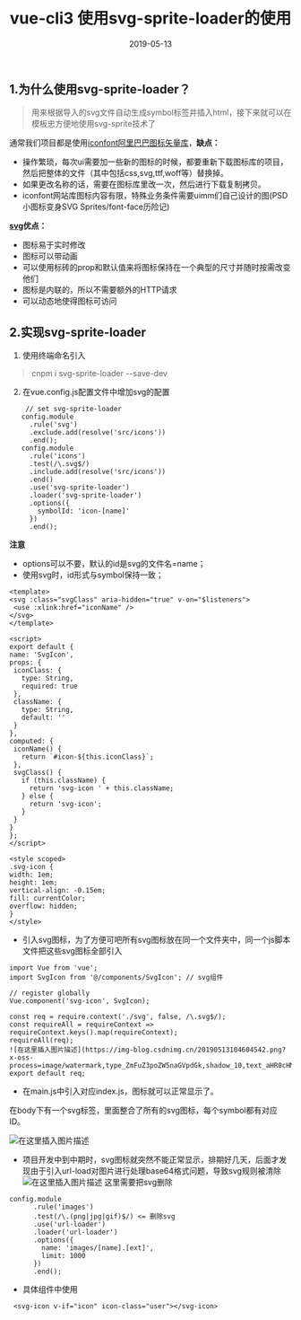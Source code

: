 ﻿---
title: vue-cli3 使用svg-sprite-loader的使用
date: 2019-05-13
---

## 1.为什么使用svg-sprite-loader？

> 用来根据导入的svg文件自动生成symbol标签并插入html，接下来就可以在模板忠方便地使用svg-sprite技术了

 通常我们项目都是使用[iconfont阿里巴巴图标矢量库](https://www.iconfont.cn/home/index?spm=a313x.7781069.1998910419.2)，**缺点：**
  - 操作繁琐，每次ui需要加一些新的图标的时候，都要重新下载图标库的项目，然后把整体的文件（其中包括css,svg,ttf,woff等）替换掉。
  - 如果更改名称的话，需要在图标库里改一次，然后进行下载复制拷贝。
  - iconfont网站库图标内容有限，特殊业务条件需要uimm们自己设计的图(PSD小图标变身SVG Sprites/font-face历险记)

**[svg](https://cn.vuejs.org/v2/cookbook/editable-svg-icons.html)优点：**
  - 图标易于实时修改
  - 图标可以带动画
  - 可以使用标砖的prop和默认值来将图标保持在一个典型的尺寸并随时按需改变他们
  - 图标是内联的，所以不需要额外的HTTP请求
  - 可以动态地使得图标可访问


 ## 2.实现svg-sprite-loader
 1. 使用终端命名引入
 > cnpm i svg-sprite-loader --save-dev
 2. 在vue.config.js配置文件中增加svg的配置
 ```
     // set svg-sprite-loader
    config.module
      .rule('svg')
      .exclude.add(resolve('src/icons'))
      .end();
    config.module
      .rule('icons')
      .test(/\.svg$/)
      .include.add(resolve('src/icons'))
      .end()
      .use('svg-sprite-loader')
      .loader('svg-sprite-loader')
      .options({
        symbolId: 'icon-[name]'
      })
      .end();
```
  **注意**
   - options可以不要，默认的id是svg的文件名=name；
   - 使用svg时，id形式与symbol保持一致；
   ```
   <template>
  <svg :class="svgClass" aria-hidden="true" v-on="$listeners">
    <use :xlink:href="iconName" />
  </svg>
</template>

<script>
export default {
  name: 'SvgIcon',
  props: {
    iconClass: {
      type: String,
      required: true
    },
    className: {
      type: String,
      default: ''
    }
  },
  computed: {
    iconName() {
      return `#icon-${this.iconClass}`;
    },
    svgClass() {
      if (this.className) {
        return 'svg-icon ' + this.className;
      } else {
        return 'svg-icon';
      }
    }
  }
};
</script>

<style scoped>
.svg-icon {
  width: 1em;
  height: 1em;
  vertical-align: -0.15em;
  fill: currentColor;
  overflow: hidden;
}
</style>
```
   - 引入svg图标，为了方便可吧所有svg图标放在同一个文件夹中，同一个js脚本文件把这些svg图标全部引入
 ```
 import Vue from 'vue';
import SvgIcon from '@/components/SvgIcon'; // svg组件

// register globally
Vue.component('svg-icon', SvgIcon);

const req = require.context('./svg', false, /\.svg$/);
const requireAll = requireContext => requireContext.keys().map(requireContext);
requireAll(req);
![在这里插入图片描述](https://img-blog.csdnimg.cn/20190513104604542.png?x-oss-process=image/watermark,type_ZmFuZ3poZW5naGVpdGk,shadow_10,text_aHR0cHM6Ly9ibG9nLmNzZG4ubmV0L21hZ2dpZV9saXZl,size_16,color_FFFFFF,t_70)
export default req;
```
- 在main.js中引入对应index.js，图标就可以正常显示了。

在body下有一个svg标签，里面整合了所有的svg图标，每个symbol都有对应ID。

![在这里插入图片描述](https://img-blog.csdnimg.cn/20190513104608670.png?x-oss-process=image/watermark,type_ZmFuZ3poZW5naGVpdGk,shadow_10,text_aHR0cHM6Ly9ibG9nLmNzZG4ubmV0L21hZ2dpZV9saXZl,size_16,color_FFFFFF,t_70)
- 项目开发中到中期时，svg图标就突然不能正常显示，排期好几天，后面才发现由于引入url-load对图片进行处理base64格式问题，导致svg规则被清除
![在这里插入图片描述](https://img-blog.csdnimg.cn/20190513104920702.png?x-oss-process=image/watermark,type_ZmFuZ3poZW5naGVpdGk,shadow_10,text_aHR0cHM6Ly9ibG9nLmNzZG4ubmV0L21hZ2dpZV9saXZl,size_16,color_FFFFFF,t_70)
这里需要把svg删除
```
config.module
      .rule('images')
      .test(/\.(png|jpg|gif)$/) <= 删除svg
      .use('url-loader')
      .loader('url-loader')
      .options({
        name: 'images/[name].[ext]',
        limit: 1000
      })
      .end();
```
- 具体组件中使用
```
 <svg-icon v-if="icon" icon-class="user"></svg-icon>
```
